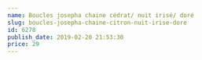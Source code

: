 ```yaml
---
name: Boucles josepha chaine cédrat/ nuit irisé/ doré
slug: boucles-josepha-chaine-citron-nuit-irise-dore
id: 6278
publish_date: 2019-02-20 21:53:30
price: 29
---
```

